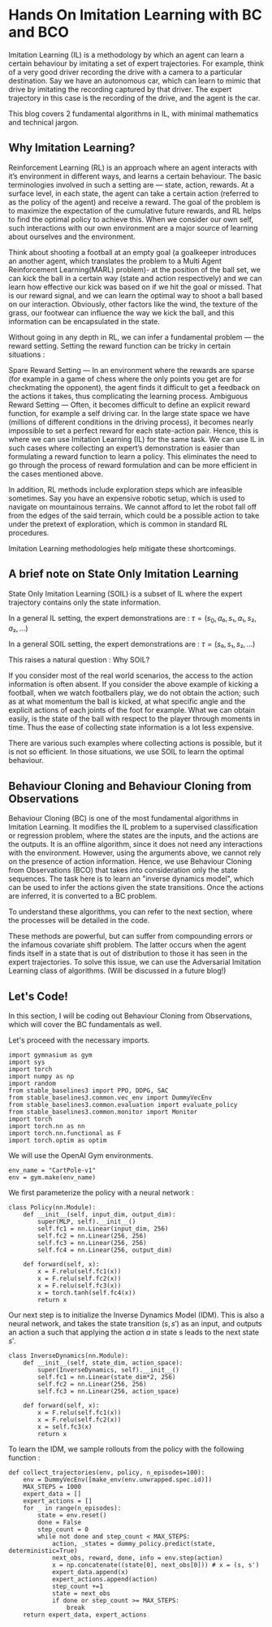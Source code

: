 # Hands On Imitation Learning with BC and BCO

Imitation Learning (IL) is a methodology by which an agent can learn a certain behaviour by imitating a set of expert trajectories. For example, think of a very good driver recording the drive with a camera to a particular destination. Say we have an autonomous car, which can learn to mimic that drive by imitating the recording captured by that driver. The expert trajectory in this case is the recording of the drive, and the agent is the car.

This blog covers 2 fundamental algorithms in IL, with minimal mathematics and technical jargon.

## Why Imitation Learning? 

Reinforcement Learning (RL) is an approach where an agent interacts with it’s environment in different ways, and learns a certain behaviour. The basic terminologies involved in such a setting are — state, action, rewards. At a surface level, in each state, the agent can take a certain action (referred to as the policy of the agent) and receive a reward. The goal of the problem is to maximize the expectation of the cumulative future rewards, and RL helps to find the optimal policy to achieve this. When we consider our own self, such interactions with our own environment are a major source of learning about ourselves and the environment.

Think about shooting a football at an empty goal (a goalkeeper introduces an another agent, which translates the problem to a Multi Agent Reinforcement Learning(MARL) problem)- at the position of the ball set, we can kick the ball in a certain way (state and action respectively) and we can learn how effective our kick was based on if we hit the goal or missed. That is our reward signal, and we can learn the optimal way to shoot a ball based on our interaction. Obviously, other factors like the wind, the texture of the grass, our footwear can influence the way we kick the ball, and this information can be encapsulated in the state.

Without going in any depth in RL, we can infer a fundamental problem — the reward setting. Setting the reward function can be tricky in certain situations :

Spare Reward Setting — In an environment where the rewards are sparse (for example in a game of chess where the only points you get are for checkmating the opponent), the agent finds it difficult to get a feedback on the actions it takes, thus complicating the learning process.
Ambiguous Reward Setting — Often, it becomes difficult to define an explicit reward function, for example a self driving car. In the large state space we have (millions of different conditions in the driving process), it becomes nearly impossible to set a perfect reward for each state-action pair.
Hence, this is where we can use Imitation Learning (IL) for the same task. We can use IL in such cases where collecting an expert’s demonstration is easier than formulating a reward function to learn a policy. This eliminates the need to go through the process of reward formulation and can be more efficient in the cases mentioned above.

In addition, RL methods include exploration steps which are infeasible sometimes. Say you have an expensive robotic setup, which is used to navigate on mountainous terrains. We cannot afford to let the robot fall off from the edges of the said terrain, which could be a possible action to take under the pretext of exploration, which is common in standard RL procedures.

Imitation Learning methodologies help mitigate these shortcomings. 

## A brief note on State Only Imitation Learning

State Only Imitation Learning (SOIL) is a subset of IL where the expert trajectory contains only the state information.

In a general IL setting, the expert demonstrations are : $\tau = ({s_0, a₀, s₁, a₁, s₂, a₂, …})$

In a general SOIL setting, the expert demonstrations are : $\tau = ({s₀, s₁, s₂, …})$

This raises a natural question : Why SOIL?

If you consider most of the real world scenarios, the access to the action information is often absent. If you consider the above example of kicking a football, when we watch footballers play, we do not obtain the action; such as at what momentum the ball is kicked, at what specific angle and the explicit actions of each joints of the foot for example. What we can obtain easily, is the state of the ball with respect to the player through moments in time. Thus the ease of collecting state information is a lot less expensive.

There are various such examples where collecting actions is possible, but it is not so efficient. In those situations, we use SOIL to learn the optimal behaviour.

## Behaviour Cloning and Behaviour Cloning from Observations

Behaviour Cloning (BC) is one of the most fundamental algorithms in Imitation Learning. It modifies the IL problem to a supervised classification or regression problem, where the states are the inputs, and the actions are the outputs. It is an offline algorithm, since it does not need any interactions with the environment. However, using the arguments above, we cannot rely on the presence of action information. Hence, we use Behaviour Cloning from Observations (BCO) that takes into consideration only the state sequences. The task here is to learn an "inverse dynamics model", which can be used to infer the actions given the state transitions. Once the actions are inferred, it is converted to a BC problem.

To understand these algorithms, you can refer to the next section, where the processes will be detailed in the code.

These methods are powerful, but can suffer from compounding errors or the infamous covariate shift problem. The latter occurs when the agent finds itself in a state that is out of distribution to those it has seen in the expert trajectories. To solve this issue, we can use the Adversarial Imitation Learning class of algorithms. (Will be discussed in a future blog!)

## Let's Code!

In this section, I will be coding out Behaviour Cloning from Observations, which will cover the BC fundamentals as well. 

Let's proceed with the necessary imports. 
```
import gymnasium as gym
import sys
import torch
import numpy as np
import random
from stable_baselines3 import PPO, DDPG, SAC
from stable_baselines3.common.vec_env import DummyVecEnv
from stable_baselines3.common.evaluation import evaluate_policy
from stable_baselines3.common.monitor import Monitor
import torch 
import torch.nn as nn
import torch.nn.functional as F
import torch.optim as optim
```
We will use the OpenAI Gym environments. 
```
env_name = "CartPole-v1" 
env = gym.make(env_name)
```
We first parameterize the policy with a neural network : 
```
class Policy(nn.Module):
    def __init__(self, input_dim, output_dim):
        super(MLP, self).__init__()
        self.fc1 = nn.Linear(input_dim, 256)
        self.fc2 = nn.Linear(256, 256)
        self.fc3 = nn.Linear(256, 256)
        self.fc4 = nn.Linear(256, output_dim)
    
    def forward(self, x):
        x = F.relu(self.fc1(x))
        x = F.relu(self.fc2(x))
        x = F.relu(self.fc3(x))
        x = torch.tanh(self.fc4(x))
        return x
```
Our next step is to initialize the Inverse Dynamics Model (IDM). This is also a neural network, and takes the state transition $(s,s')$ as an input, and outputs an action a such that applying the action $a$ in state s leads to the next state $s'$.

```
class InverseDynamics(nn.Module):
    def __init__(self, state_dim, action_space):
        super(InverseDynamics, self).__init__()
        self.fc1 = nn.Linear(state_dim*2, 256)
        self.fc2 = nn.Linear(256, 256)
        self.fc3 = nn.Linear(256, action_space)
    
    def forward(self, x):
        x = F.relu(self.fc1(x))
        x = F.relu(self.fc2(x))
        x = self.fc3(x)
        return x
```

To learn the IDM, we sample rollouts from the policy with the following function : 

```
def collect_trajectories(env, policy, n_episodes=100):
    env = DummyVecEnv([make_env(env.unwrapped.spec.id)])
    MAX_STEPS = 1000
    expert_data = []
    expert_actions = []
    for _ in range(n_episodes):
        state = env.reset()
        done = False
        step_count = 0
        while not done and step_count < MAX_STEPS:
            action, _states = dummy_policy.predict(state, deterministic=True)
            next_obs, reward, done, info = env.step(action)
            x = np.concatenate((state[0], next_obs[0])) # x = (s, s')
            expert_data.append(x)
            expert_actions.append(action)
            step_count +=1
            state = next_obs         
            if done or step_count >= MAX_STEPS:
                break
    return expert_data, expert_actions
```